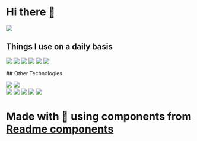 

# Hi there 👋

  

<p align="left">
<img  src="https://readme-components.vercel.app/api?component=text&text=I'M%20JONATANA&fill=linear-gradient%28to%20top%2C%20%23a18cd1%200%25%2C%20%23fbc2eb%20100%25%29%3B">
</a>
</p>  



## Things I use on a daily basis

<p align="left">  

 <img  src="https://readme-components.vercel.app/api?component=logo&fill=black&logo=react&animation=spin&svgfill=15d8fe">  
 
   
<img  src="https://readme-components.vercel.app/api?component=logo&fill=black&logo=typescript&svgfill=2d79c7">

 <img  src="https://readme-components.vercel.app/api?component=logo&fill=black&logo=node.js&svgfill=659b60">
 <img  src="https://readme-components.vercel.app/api?component=logo&fill=black&logo=javascript&svgfill=f6df1c">
 
<img  src="https://readme-components.vercel.app/api?component=logo&fill=black&logo=Java&svgfill=8ed5fa">

<img  src="https://readme-components.vercel.app/api?component=logo&fill=black&logo=Spring&svgfill=df5c43"> 
</p>
## Other Technologies
<p align="left">
<img  src="https://readme-components.vercel.app/api?component=logo&fill=black&logo=Python&svgfill=cd6799">
<img  src="https://readme-components.vercel.app/api?component=logo&fill=black&logo=mongoDb&svgfill=df5c43"> 
 <br/>
<img  src="https://readme-components.vercel.app/api?component=logo&fill=black&logo=Php&svgfill=df5c43"> 
<img  src="https://readme-components.vercel.app/api?component=logo&fill=black&logo=Symfony&svgfill=df5c43">
<img  src="https://readme-components.vercel.app/api?component=logo&fill=black&logo=Laravel&svgfill=df5c43">





<!-- <a href="https://github.com/harish-sethuraman/readme-components">
<img  src="https://readme-components.vercel.app/api?component=logo&fill=black&logo=html5&svgfill=f06629">
</a> -->



<img  src="https://readme-components.vercel.app/api?component=logo&fill=black&logo=CSS3&svgfill=028dd1">

<img  src="https://readme-components.vercel.app/api?component=logo&fill=black&logo=github">


</p>

<!-- 
## My Skills 💻



<p align="left">
<a href="https://github.com/harish-sethuraman/readme-components">
<img  src="https://readme-components.vercel.app/api?component=linearprogress&skill=HTML&value=80&design=candy&fill=ff69b4">
</a>
<a href="https://github.com/harish-sethuraman/readme-components">
<img  src="https://readme-components.vercel.app/api?component=linearprogress&skill=CSS&value=70&design=candy&fill=ff69b4">
</a>
<a href="https://github.com/harish-sethuraman/readme-components">
<img  src="https://readme-components.vercel.app/api?component=linearprogress&skill=JS&value=50&design=candy&fill=ff69b4">
</a>
<a href="https://github.com/harish-sethuraman/readme-components">
<img  src="https://readme-components.vercel.app/api?component=linearprogress&skill=REACT&value=60&design=candy&fill=ff69b4">
</a>
<a href="https://github.com/harish-sethuraman/readme-components">
<img  src="https://readme-components.vercel.app/api?component=linearprogress&skill=CPP&value=50&design=candy&fill=ff69b4">
</a>
<a href="https://github.com/harish-sethuraman/readme-components">
<img  src="https://readme-components.vercel.app/api?component=linearprogress&skill=GIT&value=70&design=candy&fill=ff69b4">
</a>
</p>
-->


<!--
# Coming soon 🚀



<p align="left">
<a href="https://github.com/harish-sethuraman/readme-components">
<img  src="https://readme-components.vercel.app/api?component=">
</a>
</p>
-->

# Made with :purple_heart: using components from [Readme components](https://github.com/harish-sethuraman/readme-components)
